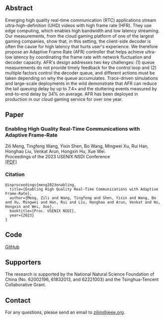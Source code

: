 
## Abstract

Emerging high quality real-time communication (RTC) applications stream ultra-high-definition (UHD) videos with high frame rate (HFR). They use edge computing, which enables high bandwidth and low latency streaming. Our measurements, from the cloud gaming platform of one of the largest gaming companies, show that, in this setting, the client-side decoder is often the cause for high latency that hurts user's experience. We therefore propose an Adaptive Frame Rate (AFR) controller that helps achieve ultra-low latency by coordinating the frame rate with network fluctuation and decoder capacity. AFR's design addresses two key challenges: (1) queue measurements do not provide timely feedback for the control loop and (2) multiple factors control the decoder queue, and different actions must be taken depending on why the queue accumulates. Trace-driven simulations and large-scale deployments in the wild demonstrate that AFR can reduce the tail queuing delay by up to 7.4× and the stuttering events measured by end-to-end delay by 34% on average. AFR has been deployed in production in our cloud gaming service for over one year.

## Paper

### Enabling High Quality Real-Time Communications with Adaptive Frame-Rate

Zili Meng, Tingfeng Wang, Yixin Shen, Bo Wang, Mingwei Xu, Rui Han, Honghao Liu, Venkat Arun, Hongxin Hu, Xue Wei.<br>Proceedings of the 2023 USENIX NSDI Conference<br>[[PDF]](https://zilimeng.com/papers/afr-nsdi23.pdf)

### Citation

```
@inproceedings{meng2023enabling,
  title={Enabling High Quality Real-Time Communications with Adaptive Frame-Rate},
  author={Meng, Zili and Wang, Tingfeng and Shen, Yixin and Wang, Bo and Xu, Mingwei and Han, Rui and Liu, Honghao and Arun, Venkat and Hu, Hongxin and Wei, Xue},
  booktitle={Proc. USENIX NSDI},
  year={2023}
}
```

## Code

[GitHub](https://github.com/transys-project/afr/)

## Supporters

The research is supported by the National Natural Science Foundation of China (No. 62002196, 61832013, and
62221003) and the Tsinghua-Tencent Collaborative Grant. 

## Contact
For any questions, please send an email to [zilim@ieee.org](mailto:zilim@ieee.org).

<script src="//t1.extreme-dm.com/f.js" id="eXF-zilimeng-0" async defer></script>